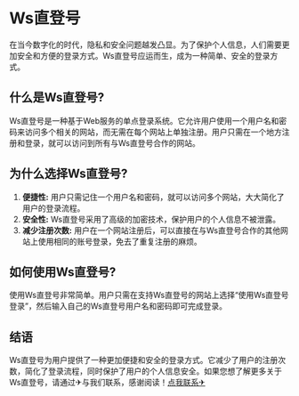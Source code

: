 # Ws直登号

在当今数字化的时代，隐私和安全问题越发凸显。为了保护个人信息，人们需要更加安全和方便的登录方式。Ws直登号应运而生，成为一种简单、安全的登录方式。

## 什么是Ws直登号?

Ws直登号是一种基于Web服务的单点登录系统。它允许用户使用一个用户名和密码来访问多个相关的网站，而无需在每个网站上单独注册。用户只需在一个地方注册和登录，就可以访问到所有与Ws直登号合作的网站。

## 为什么选择Ws直登号?

1. **便捷性:** 用户只需记住一个用户名和密码，就可以访问多个网站，大大简化了用户的登录流程。
2. **安全性:** Ws直登号采用了高级的加密技术，保护用户的个人信息不被泄露。
3. **减少注册次数:** 用户在一个网站注册后，可以直接在与Ws直登号合作的其他网站上使用相同的账号登录，免去了重复注册的麻烦。

## 如何使用Ws直登号?

使用Ws直登号非常简单。用户只需在支持Ws直登号的网站上选择“使用Ws直登号登录”，然后输入自己的Ws直登号用户名和密码即可完成登录。

## 结语

Ws直登号为用户提供了一种更加便捷和安全的登录方式。它减少了用户的注册次数，简化了登录流程，同时保护了用户的个人信息安全。如果您想了解更多关于Ws直登号，请通过✈与我们联系，感谢阅读！[点我联系✈](https://en.G208.com)